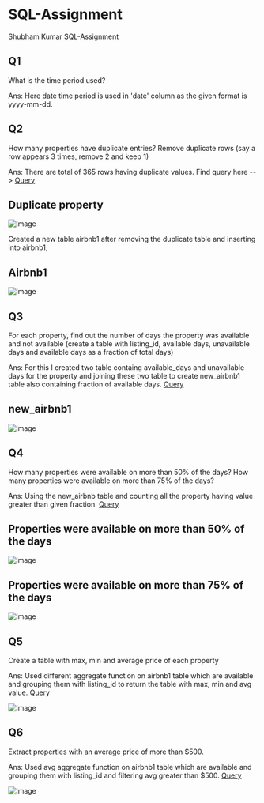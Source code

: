 # SQL-Assignment
Shubham Kumar SQL-Assignment


## Q1 
What is the time period used?

Ans: Here date time period is used in 'date' column as the given format is yyyy-mm-dd.


## Q2
How many properties have duplicate entries? Remove duplicate rows (say a row appears 3 times, remove 2 and keep 1)

Ans: There are total of 365 rows having duplicate values.
Find query here --> [Query](https://github.com/Shubham-Sigmoid044/SQL-Assignment/blob/main/q2-duplicate.sql)

## Duplicate property
![image](https://user-images.githubusercontent.com/98617328/151655499-4801c3ce-f16c-41d2-93b1-0ab34d6f1ab0.png)

Created a new table airbnb1 after removing the duplicate table and inserting into airbnb1;

## Airbnb1
![image](https://user-images.githubusercontent.com/98617328/151655632-9ad0971a-74e0-4705-be41-b156ce81ee11.png)



## Q3
For each property, find out the number of days the property was available and not available (create a table with listing_id, available days, unavailable days and available days as a fraction of total days)

Ans: For this I created two table containg available_days and unavailable days for the property and joining these two table to create new_airbnb1 table also containing fraction of available days. [Query](https://github.com/Shubham-Sigmoid044/SQL-Assignment/blob/main/q3-available_days.sql)

## new_airbnb1
![image](https://user-images.githubusercontent.com/98617328/151656484-a1acc309-9c19-4c45-b3c4-5fa6eee53571.png)


## Q4
How many properties were available on more than 50% of the days? How many properties were available on more than 75% of the days?

Ans: Using the new_airbnb table and counting all the property having value greater than given fraction. [Query](https://github.com/Shubham-Sigmoid044/SQL-Assignment/blob/main/q4)

## Properties were available on more than 50% of the days
![image](https://user-images.githubusercontent.com/98617328/151656700-28a2f197-515c-4b31-8952-34d613d0c5b7.png)

## Properties were available on more than 75% of the days
![image](https://user-images.githubusercontent.com/98617328/151656754-ce8523f9-ad42-411c-9b96-5694cf71e083.png)


## Q5
Create a table with max, min and average price of each property

Ans: Used different aggregate function on airbnb1 table which are available and grouping them with listing_id to return the table with max, min and avg value. [Query](https://github.com/Shubham-Sigmoid044/SQL-Assignment/blob/main/q5-min-max-avg)

![image](https://user-images.githubusercontent.com/98617328/151656828-da5cd324-51c6-4cf9-9a47-faa701289bb0.png)

## Q6
Extract properties with an average price of more than $500.

Ans: Used avg aggregate function on airbnb1 table which are available and grouping them with listing_id and filtering avg greater than $500. [Query](https://github.com/Shubham-Sigmoid044/SQL-Assignment/blob/main/q6)

![image](https://user-images.githubusercontent.com/98617328/151656874-cb6fbfc6-1d96-4bbd-b64b-e644c8ceeb7c.png)


